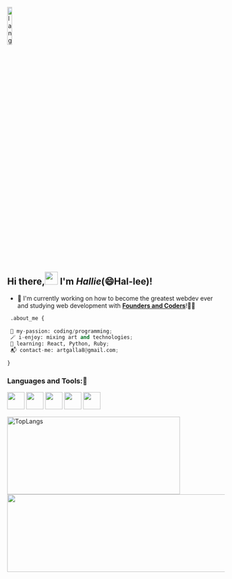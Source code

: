 <p align="left"><img width=15%" src="https://github.com/alansmathew/alansmathew/raw/master/lang.gif" alt="lang image here" /></p>
 
 
## Hi there,<img src="https://media.giphy.com/media/hvRJCLFzcasrR4ia7z/giphy.gif" width="30px"> I'm *Hallie*(😄Hal-lee)!

- 🔭 I'm currently working on how to become the greatest webdev ever and studying web development with [__Founders and Coders__](https://github.com/foundersandcoders)!:student:
 
 
```python
 .about_me {
 
 🧩 my-passion: coding/programming;
 🪄 i-enjoy: mixing art and technologies;
 🏹 learning: React, Python, Ruby;
 📬 contact-me: artgalla8@gmail.com;
 
}
```
 
 
 
### Languages and Tools::space_invader:

<img src="https://user-images.githubusercontent.com/82417131/150440415-53e6f902-bb2d-4747-9d61-c454498881f6.png"  width="40" height="40" /> <img src="https://user-images.githubusercontent.com/82417131/150440422-8d250756-e9dc-4531-b15c-338000ff3318.png"  width="40" height="40" /> <img src="https://user-images.githubusercontent.com/82417131/150439768-192b6522-08b9-4f3f-9116-f1c6b680f739.png" width="40" height="40" /> <img src="https://user-images.githubusercontent.com/82417131/150440790-5ecc5156-c32c-40a2-9922-dac5282b9c15.png" width="40" height="40" /> <img src="https://user-images.githubusercontent.com/82417131/150440799-75c0e38e-0911-4222-9918-e1cf3ee6dc82.png" width="40" height="40" /> 


 
 <img height="180em" src="https://github-readme-stats.vercel.app/api/top-langs/?username=Vasystus&theme=merko&layout=compact" alt="TopLangs" width="400" />    <img height="180em" src="https://github-readme-stats.vercel.app/api?username=Vasystus&show_icons=true&hide_border=true&&count_private=true&include_all_commits=true&theme=merko&hide=stars,contribs" width="525" />

